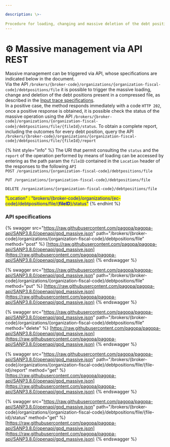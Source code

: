 ```yaml
---

description: \>-  
Procedure for loading, changing and massive deletion of the debt positions on GPD
---
```


# ⚙️ Massive management via API REST

Massive management can be triggered via API, whose specifications are indicated below in the document.  
Via the API `/brokers/{broker-code}/organizations/{organization-fiscal-code}/debtpositions/file` it is possible to trigger the massive loading, change and deletion of the debt positions present in a compressed file, as described in the [Input trace specifications](input-trace-specifications.md).   
In a positive case, the method responds immediately with a code `HTTP 202`, once a positive response is obtained, it is possible check the status of the massive operation using the API `/brokers/{broker-code}/organizations/{organization-fiscal-code}/debtpositions/file/{fileId}/status`. To obtain a complete report, including the outcomes for every debt position, query the API  
 `/brokers/{broker-code}/organizations/{organization-fiscal-code}/debtpositions/file/{fileId}/report`

{% hint style="info" %} The URI that permit consulting the `status` and the `report` of the operation performed by means of loading can be accessed by entering as the path param the `fileID` contained in the `Location` header of the responses to the following `API`  
`POST /organizations/{organization-fiscal-code}/debtpositions/file`

`PUT /organizations/{organization-fiscal-code}/debtpositions/file`

`DELETE /organizations/{organization-fiscal-code}/debtpositions/file`

<mark style="color:blue;">"Location" : "brokers/{broker-code}/organizations/{ec-code}/debtpositions/file/{</mark><mark style="color:blue;">**fileID**</mark><mark style="color:blue;">}/status"</mark> {% endhint %}

### API specifications <a href="#specifiche-api" id="specifiche-api"></a>

{% swagger src="https://raw.githubusercontent.com/pagopa/pagopa-api/SANP3.8.0/openapi/gpd_massive.json" path="/brokers/{broker-code}/organizations/{organization-fiscal-code}/debtpositions/file" method="post" %} [https://raw.githubusercontent.com/pagopa/pagopa-api/SANP3.8.0/openapi/gpd_massive.json](https://raw.githubusercontent.com/pagopa/pagopa-api/SANP3.8.0/openapi/gpd_massive.json) {% endswagger %}

{% swagger src="https://raw.githubusercontent.com/pagopa/pagopa-api/SANP3.8.0/openapi/gpd_massive.json" path="/brokers/{broker-code}/organizations/{organization-fiscal-code}/debtpositions/file" method="put" %} [https://raw.githubusercontent.com/pagopa/pagopa-api/SANP3.8.0/openapi/gpd_massive.json](https://raw.githubusercontent.com/pagopa/pagopa-api/SANP3.8.0/openapi/gpd_massive.json) {% endswagger %}

{% swagger src="https://raw.githubusercontent.com/pagopa/pagopa-api/SANP3.8.0/openapi/gpd_massive.json" path="/brokers/{broker-code}/organizations/{organization-fiscal-code}/debtpositions/file" method="delete" %} [https://raw.githubusercontent.com/pagopa/pagopa-api/SANP3.8.0/openapi/gpd_massive.json](https://raw.githubusercontent.com/pagopa/pagopa-api/SANP3.8.0/openapi/gpd_massive.json) {% endswagger %}

{% swagger src="https://raw.githubusercontent.com/pagopa/pagopa-api/SANP3.8.0/openapi/gpd_massive.json" path="/brokers/{broker-code}/organizations/{organization-fiscal-code}/debtpositions/file/{file-id}/report" method="get" %} [https://raw.githubusercontent.com/pagopa/pagopa-api/SANP3.8.0/openapi/gpd_massive.json](https://raw.githubusercontent.com/pagopa/pagopa-api/SANP3.8.0/openapi/gpd_massive.json) {% endswagger %}

{% swagger src="https://raw.githubusercontent.com/pagopa/pagopa-api/SANP3.8.0/openapi/gpd_massive.json" path="/brokers/{broker-code}/organizations/{organization-fiscal-code}/debtpositions/file/{file-id}/status" method="get" %} [https://raw.githubusercontent.com/pagopa/pagopa-api/SANP3.8.0/openapi/gpd_massive.json](https://raw.githubusercontent.com/pagopa/pagopa-api/SANP3.8.0/openapi/gpd_massive.json) {% endswagger %}